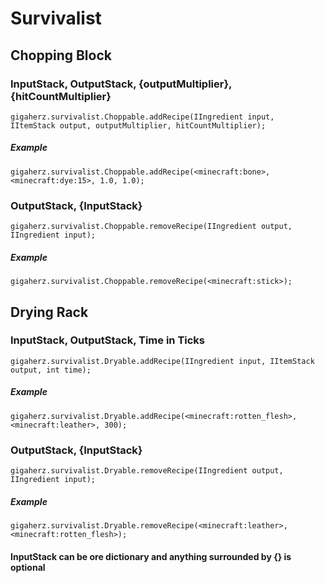 # Survivalist

## Chopping Block
### InputStack, OutputStack, {outputMultiplier}, {hitCountMultiplier}
```gigaherz.survivalist.Choppable.addRecipe(IIngredient input,  IItemStack output, outputMultiplier, hitCountMultiplier);```
##### Example
```gigaherz.survivalist.Choppable.addRecipe(<minecraft:bone>,<minecraft:dye:15>, 1.0, 1.0);```
### OutputStack, {InputStack}
```gigaherz.survivalist.Choppable.removeRecipe(IIngredient output, IIngredient input);```
##### Example

```gigaherz.survivalist.Choppable.removeRecipe(<minecraft:stick>);```

## Drying Rack
### InputStack, OutputStack, Time in Ticks
```gigaherz.survivalist.Dryable.addRecipe(IIngredient input, IItemStack output, int time);```
##### Example
```gigaherz.survivalist.Dryable.addRecipe(<minecraft:rotten_flesh>, <minecraft:leather>, 300);```
### OutputStack, {InputStack}
```gigaherz.survivalist.Dryable.removeRecipe(IIngredient output, IIngredient input);```
##### Example
```gigaherz.survivalist.Dryable.removeRecipe(<minecraft:leather>, <minecraft:rotten_flesh>);```

#### InputStack can be ore dictionary and anything surrounded by {} is optional
